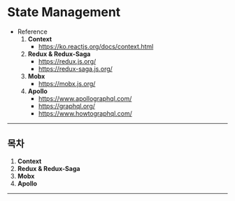 # State Management

- Reference
  1. **Context**
     - https://ko.reactjs.org/docs/context.html
  2. **Redux & Redux-Saga**
     - https://redux.js.org/
     - https://redux-saga.js.org/
  3. **Mobx**
     - https://mobx.js.org/
  4. **Apollo**
     - https://www.apollographql.com/
     - https://graphql.org/
     - https://www.howtographql.com/

---

## 목차

1. **Context**
2. **Redux & Redux-Saga**
3. **Mobx**
4. **Apollo**

---
